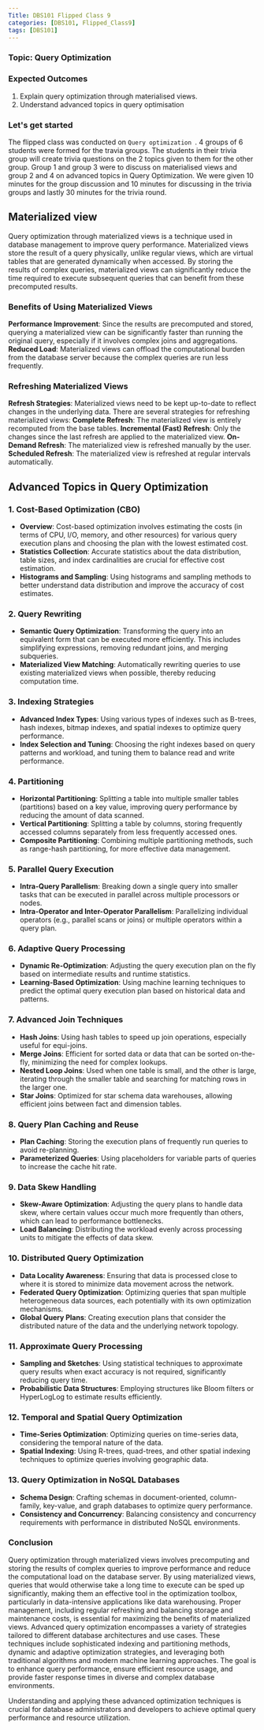 ```yaml
---
Title: DBS101 Flipped Class 9
categories: [DBS101, Flipped_Class9]
tags: [DBS101]
---
```

### Topic: Query Optimization

### Expected Outcomes
1. Explain query optimization through materialised views.
2. Understand advanced topics in query optimisation

### Let's get started
The flipped class was conducted on `Query optimization `. 4 groups of 6 students were formed for the travia groups. The students in their trivia group will create trivia questions on the 2 topics given to them for the other group. Group 1 and group 3 were to discuss on materialised views and group 2 and 4 on advanced topics in Query Optimization.
We were given 10 minutes for the group discussion and 10 minutes for discussing in the trivia groups and lastly 30 minutes for the trivia round.

## Materialized view
Query optimization through materialized views is a technique used in database management to improve query performance. Materialized views store the result of a query physically, unlike regular views, which are virtual tables that are generated dynamically when accessed. By storing the results of complex queries, materialized views can significantly reduce the time required to execute subsequent queries that can benefit from these precomputed results.

### Benefits of Using Materialized Views
**Performance Improvement**: Since the results are precomputed and stored, querying a materialized view can be significantly faster than running the original query, especially if it involves complex joins and aggregations.
**Reduced Load**: Materialized views can offload the computational burden from the database server because the complex queries are run less frequently.

### Refreshing Materialized Views
**Refresh Strategies**: Materialized views need to be kept up-to-date to reflect changes in the underlying data. There are several strategies for refreshing materialized views:
**Complete Refresh**: The materialized view is entirely recomputed from the base tables.
**Incremental (Fast) Refresh**: Only the changes since the last refresh are applied to the materialized view.
**On-Demand Refresh**: The materialized view is refreshed manually by the user.
**Scheduled Refresh**: The materialized view is refreshed at regular intervals automatically.

## Advanced Topics in Query Optimization
### 1. Cost-Based Optimization (CBO)

- **Overview**: Cost-based optimization involves estimating the costs (in terms of CPU, I/O, memory, and other resources) for various query execution plans and choosing the plan with the lowest estimated cost.
- **Statistics Collection**: Accurate statistics about the data distribution, table sizes, and index cardinalities are crucial for effective cost estimation.
- **Histograms and Sampling**: Using histograms and sampling methods to better understand data distribution and improve the accuracy of cost estimates.

### 2. Query Rewriting

- **Semantic Query Optimization**: Transforming the query into an equivalent form that can be executed more efficiently. This includes simplifying expressions, removing redundant joins, and merging subqueries.
- **Materialized View Matching**: Automatically rewriting queries to use existing materialized views when possible, thereby reducing computation time.

### 3. Indexing Strategies

- **Advanced Index Types**: Using various types of indexes such as B-trees, hash indexes, bitmap indexes, and spatial indexes to optimize query performance.
- **Index Selection and Tuning**: Choosing the right indexes based on query patterns and workload, and tuning them to balance read and write performance.

### 4. Partitioning

- **Horizontal Partitioning**: Splitting a table into multiple smaller tables (partitions) based on a key value, improving query performance by reducing the amount of data scanned.
- **Vertical Partitioning**: Splitting a table by columns, storing frequently accessed columns separately from less frequently accessed ones.
- **Composite Partitioning**: Combining multiple partitioning methods, such as range-hash partitioning, for more effective data management.

### 5. Parallel Query Execution

- **Intra-Query Parallelism**: Breaking down a single query into smaller tasks that can be executed in parallel across multiple processors or nodes.
- **Intra-Operator and Inter-Operator Parallelism**: Parallelizing individual operators (e.g., parallel scans or joins) or multiple operators within a query plan.

### 6. Adaptive Query Processing

- **Dynamic Re-Optimization**: Adjusting the query execution plan on the fly based on intermediate results and runtime statistics.
- **Learning-Based Optimization**: Using machine learning techniques to predict the optimal query execution plan based on historical data and patterns.

### 7. Advanced Join Techniques

- **Hash Joins**: Using hash tables to speed up join operations, especially useful for equi-joins.
- **Merge Joins**: Efficient for sorted data or data that can be sorted on-the-fly, minimizing the need for complex lookups.
- **Nested Loop Joins**: Used when one table is small, and the other is large, iterating through the smaller table and searching for matching rows in the larger one.
- **Star Joins**: Optimized for star schema data warehouses, allowing efficient joins between fact and dimension tables.

### 8. Query Plan Caching and Reuse

- **Plan Caching**: Storing the execution plans of frequently run queries to avoid re-planning.
- **Parameterized Queries**: Using placeholders for variable parts of queries to increase the cache hit rate.

### 9. Data Skew Handling

- **Skew-Aware Optimization**: Adjusting the query plans to handle data skew, where certain values occur much more frequently than others, which can lead to performance bottlenecks.
- **Load Balancing**: Distributing the workload evenly across processing units to mitigate the effects of data skew.

### 10. Distributed Query Optimization

- **Data Locality Awareness**: Ensuring that data is processed close to where it is stored to minimize data movement across the network.
- **Federated Query Optimization**: Optimizing queries that span multiple heterogeneous data sources, each potentially with its own optimization mechanisms.
- **Global Query Plans**: Creating execution plans that consider the distributed nature of the data and the underlying network topology.

### 11. Approximate Query Processing

- **Sampling and Sketches**: Using statistical techniques to approximate query results when exact accuracy is not required, significantly reducing query time.
- **Probabilistic Data Structures**: Employing structures like Bloom filters or HyperLogLog to estimate results efficiently.

### 12. Temporal and Spatial Query Optimization

- **Time-Series Optimization**: Optimizing queries on time-series data, considering the temporal nature of the data.
- **Spatial Indexing**: Using R-trees, quad-trees, and other spatial indexing techniques to optimize queries involving geographic data.

### 13. Query Optimization in NoSQL Databases

- **Schema Design**: Crafting schemas in document-oriented, column-family, key-value, and graph databases to optimize query performance.
- **Consistency and Concurrency**: Balancing consistency and concurrency requirements with performance in distributed NoSQL environments.


### Conclusion

Query optimization through materialized views involves precomputing and storing the results of complex queries to improve performance and reduce the computational load on the database server. By using materialized views, queries that would otherwise take a long time to execute can be sped up significantly, making them an effective tool in the optimization toolbox, particularly in data-intensive applications like data warehousing. Proper management, including regular refreshing and balancing storage and maintenance costs, is essential for maximizing the benefits of materialized views.
Advanced query optimization encompasses a variety of strategies tailored to different database architectures and use cases. These techniques include sophisticated indexing and partitioning methods, dynamic and adaptive optimization strategies, and leveraging both traditional algorithms and modern machine learning approaches. The goal is to enhance query performance, ensure efficient resource usage, and provide faster response times in diverse and complex database environments. 

Understanding and applying these advanced optimization techniques is crucial for database administrators and developers to achieve optimal query performance and resource utilization.
